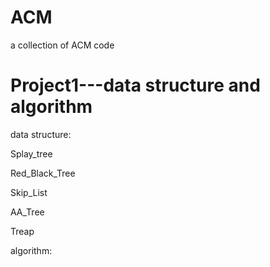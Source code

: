 # ACM
a collection of ACM code
# Project1---data structure and algorithm
data structure:

Splay_tree

Red_Black_Tree

Skip_List

AA_Tree

Treap

algorithm:
